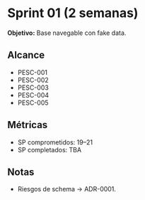 # Sprint 01 (2 semanas)
**Objetivo:** Base navegable con fake data.

## Alcance
- PESC-001
- PESC-002
- PESC-003
- PESC-004
- PESC-005

## Métricas
- SP comprometidos: 19–21
- SP completados: TBA

## Notas
- Riesgos de schema → ADR-0001.
